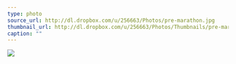 ```yaml
---
type: photo
source_url: http://dl.dropbox.com/u/256663/Photos/pre-marathon.jpg
thumbnail_url: http://dl.dropbox.com/u/256663/Photos/Thumbnails/pre-marathon.jpg
caption: ""
---
```

![](http://dl.dropbox.com/u/256663/Photos/pre-marathon.jpg)